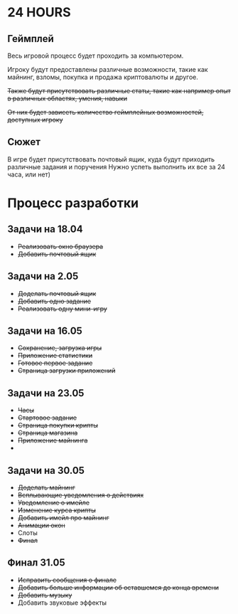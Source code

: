 # 24 HOURS

## Геймплей

Весь игровой процесс будет проходить за компьютером.

Игроку будут предоставлены различные возможности, такие как майнинг, взломы, покупка и продажа криптовалюты и другое.

~~Также будут присутствовать различные статы, такие как например опыт в различных областях, умения, навыки~~

~~От них будет зависеть количество геймплейных возможностей, доступных игроку~~

## Сюжет

В игре будет присутствовать почтовый ящик, куда будут приходить различные задания и поручения
Нужно успеть выполнить их все за 24 часа, или нет)

# Процесс разработки

## Задачи на 18.04
- ~~Реализовать окно браузера~~
- ~~Добавить почтовый ящик~~

## Задачи на 2.05
- ~~Доделать почтовый ящик~~
- ~~Добавить одно задание~~
- ~~Реализовать одну мини-игру~~

## Задачи на 16.05
- ~~Сохранение, загрузка игры~~
- ~~Приложение статистики~~
- ~~Готовое первое задание~~
- ~~Страница загрузки приложений~~

## Задачи на 23.05
- ~~Часы~~
- ~~Стартовое задание~~
- ~~Страница покупки крипты~~
- ~~Страница магазина~~
- ~~Приложение майнинга~~
- 
## Задачи на 30.05
- ~~Доделать майнинг~~
- ~~Всплывающие уведомления о действиях~~
- ~~Уведомление о имейле~~
- ~~Изменение курса крипты~~
- ~~Добавить имейл про майнинг~~
- ~~Анимации окон~~
- Слоты
- ~~Финал~~

## Финал 31.05
- ~~Исправить сообщения о финале~~
- ~~Добавить больше информации об оставшемся до конца времени~~
- ~~Добавить музыку~~
- Добавить звуковые эффекты